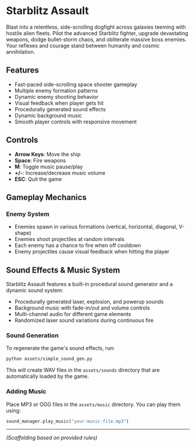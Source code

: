 # Starblitz Assault

Blast into a relentless, side-scrolling dogfight across galaxies teeming with hostile alien fleets. Pilot the advanced Starblitz fighter, upgrade devastating weapons, dodge bullet-storm chaos, and obliterate massive boss enemies. Your reflexes and courage stand between humanity and cosmic annihilation.

## Features

- Fast-paced side-scrolling space shooter gameplay
- Multiple enemy formation patterns
- Dynamic enemy shooting behavior
- Visual feedback when player gets hit
- Procedurally generated sound effects
- Dynamic background music
- Smooth player controls with responsive movement

## Controls

- **Arrow Keys**: Move the ship
- **Space**: Fire weapons
- **M**: Toggle music pause/play
- **+/-**: Increase/decrease music volume
- **ESC**: Quit the game

## Gameplay Mechanics

### Enemy System
- Enemies spawn in various formations (vertical, horizontal, diagonal, V-shape)
- Enemies shoot projectiles at random intervals
- Each enemy has a chance to fire when off cooldown
- Enemy projectiles cause visual feedback when hitting the player

## Sound Effects & Music System

Starblitz Assault features a built-in procedural sound generator and a dynamic sound system:

- Procedurally generated laser, explosion, and powerup sounds
- Background music with fade-in/out and volume controls
- Multi-channel audio for different game elements
- Randomized laser sound variations during continuous fire

### Sound Generation

To regenerate the game's sound effects, run:

```bash
python assets/simple_sound_gen.py
```

This will create WAV files in the `assets/sounds` directory that are automatically loaded by the game.

### Adding Music

Place MP3 or OGG files in the `assets/music` directory. You can play them using:

```python
sound_manager.play_music("your-music-file.mp3")
```

---
*(Scaffolding based on provided rules)*
